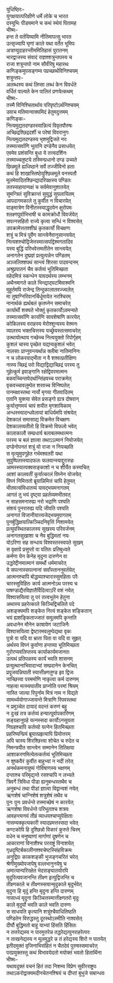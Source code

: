 युधिष्ठिरः-  
युगक्षयात्परिक्षीणे धर्मे लोके च भारत  
दस्युभिः पीड्यमाने च कथं स्थेयं पितामह  
भीष्मः-  
हन्त ते वर्तयिष्यामि नीतिमापत्सु भारत  
उत्सृज्यापि घृणां काले यथा वर्तेत भूमिपः  
अत्राप्युदाहरन्तीममितिहासं पुरातनम्  
भारद्वाजस्य संवादं राज्ञश्शत्रुन्तपस्य च  
राजा शत्रुन्तपो नाम सौवीरेषु महारथः  
कणिङ्कमुपसङ्गम्य पप्रच्छार्थविनिश्चयम्  
शत्रुन्तपः-  
अलब्धस्य कथं लिप्सा लब्धं केन विवर्धते  
वर्धितं पाल्यते केन पालितं प्रणयेत्कथम्  
भीष्मः-  
तस्मै विनिश्चितार्थाय परिपृष्टोऽर्थनिश्चयम्  
उवाच मतिमान्वाक्यमिदं हेतुमदुत्तमम्  
कणिङ्कः-  
नित्यमुद्यतदण्डस्स्यान्नित्यं विवृतपौरुषः  
अच्छिद्रश्छिद्रदर्शी च परेषां विवरानुगः  
नित्यमुद्यतदण्डस्य भृशमुद्विजते नरः  
तस्मात्सर्वाणि भूतानि दण्डेनैव प्रसाधयेत्  
एवमेव प्रशंसन्ति बुधा ये तत्त्वदर्शिनः  
तस्माच्चतुष्टये तस्मिन्प्रधानो दण्ड उच्यते  
छिन्नमूले ह्यधिष्ठाने सर्वे तज्जीविनो हताः  
कथं हि शाखास्तिष्ठेयुश्छिन्नमूले वनस्पतौ  
मूलमेवादितश्छिन्द्यादरिपक्षस्य पण्डितः  
ततस्सहायान्पक्षं च सर्वमेवानुशातयेत्  
सुमन्त्रितं सुविक्रान्तं सुयुद्धं सुपलायितम्  
आपदागमकाले तु कुर्वीत न विचारयेत्  
वाङ्मात्रेण विनीतस्स्याद्धृदयेन क्षुरोपमः  
श्लक्ष्णपूर्वाभिभाषी च कामक्रोधौ विवर्जयेत्  
सपत्नसहितो राज्ये कृत्वा सन्धिं न विश्वसेत्  
उपक्रामेत्ततश्शीघ्रं कृतकार्यो विचक्षणः  
शत्रुं च मित्रं पूर्वेण सान्त्वेनैवानुसान्त्वयेत्  
नित्यशश्चोद्विजेत्तस्मात्सर्पाद्वेश्मगतादिव  
यस्य बुद्धिं परिभवेत्तमतीतेन सान्त्वयेत्  
अनागतेन दुष्प्रज्ञं प्रत्युत्पन्नेन पण्डितम्  
अञ्जलिश्शपथं सान्त्वं शिरसा पादवन्दनम्  
अश्रुप्रपातनं चैव कर्तव्यं भूतिमिच्छता  
वहेदमित्रं स्कन्धेन यावदर्थस्य लम्भनम्  
अथैनमागते काले भिन्द्याद्घटमिवाश्मनि  
मुहूर्तमपि राजेन्द्र तिन्दुकालातवज्ज्वलेत्  
मा तुषाग्निरिवानर्चिर्धूमायेत नरश्चिरम्  
नानार्थकं ह्यर्थबलं कृतघ्नेन समाचरेत्  
कार्यार्थी शक्यते भोक्तुं कृतकार्योऽवमन्यते  
तस्मात्सर्वाणि कार्याणि सावशेषाणि कारयेत्  
कोकिलस्य वराहस्य मेरोश्शून्यस्य वेश्मनः  
व्यालस्य भक्तचित्तस्य यच्छ्रेयस्तत्समाचरेत्  
उत्थायोत्थाय गच्छेच्च नित्ययुक्तो रिपोर्गृहम्  
कुशलं चास्य पृच्छेत यद्यप्यकुशलं भवेत्  
नालसाः प्राप्नुवन्त्यर्थान्न क्लीबा नातिमानिनः  
न च लोकरवाद्भीता न वै शश्वत्प्रतीक्षिणः  
नास्य च्छिद्रं परो विद्याद्विद्याच्छिद्रं परस्य तु  
गूहेत्कूर्म इवाङ्गानि रक्षेद्विवरमात्मनः  
बकवच्चिन्तयेदर्थान्सिंहवच्च पराक्रमेत्  
वृकवच्चावलुम्पेत शरवच्च विनिष्पतेत्  
पानमक्षास्तथा नार्यो मृगया गीतवादितम्  
एतानि युक्त्या सेवेत प्रसङ्गो ह्यत्र दोषवान्  
कुर्यात्तृणमयं चापं शयीत मृगशायिकाम्  
अन्धस्स्यादन्धवेलायां बाधिर्यमपि संश्रयेत्  
देशकालं समासाद्य विक्रमेत विचक्षणः  
देशकालव्यतीतो हि विक्रमो विफलो भवेत्  
कालाकालौ सम्प्रधार्य बलाबलमथात्मनः  
परस्य च बलं ज्ञात्वा तथाऽऽत्मानं नियोजयेत्  
दण्डेनोपनतं शत्रुं यो राजा न नियच्छति  
स मृत्युमुपगूहेत गर्भमश्वतरी यथा  
सुपुष्पितस्स्यादफलः फलवान्स्याद्दुरारुहः  
आमस्स्यात्पक्वसङ्काशो न च शीर्येत कस्यचित्  
आशां कालवतीं कुर्यात्कालं विघ्नेन योजयेत्  
विघ्नं निमित्ततो ब्रूयान्निमित्तं चापि हेतुमत्  
भीतवत्संविधातव्यं यावद्भयमनागतम्  
आगतं तु भयं दृष्ट्वा प्रहर्तव्यमभीतवत्  
न साहसमनारुह्य नरो भद्राणि पश्यति  
संशयं पुनरारुह्य यदि जीवति पश्यति  
अनागतं विजानीयात्त्यजेद्भयमुपागतम्  
पुनर्बुद्धिक्षयात्किञ्चिदनिवृत्तिं निशामयेत्  
प्रत्युपस्थितकालस्य सुखस्य परिवर्जनम्  
अनागतसुखाशा च नैव बुद्धिमतां नयः  
योऽरिणा सह सन्धाय विश्वस्तस्स्वपते सुखम्  
स वृक्षाग्रे प्रसुप्तो वा पतितः प्रतिबुध्यते  
कर्मणा येन केनेह मृदुना दारुणेन वा  
उद्धरेद्दीनमात्मानं समर्थो धर्ममाचरेत्  
ये सपत्नास्सपत्नानां सर्वांस्ताननुवर्तयेत्  
आत्मनश्चापि बोद्धव्याश्चारास्सुमहिताः परैः  
चारस्सुविहितः कार्य आत्मनोऽथ परस्य च  
पाषण्डाद्यैरविज्ञातैर्विदित्वाऽरिं वशं नयेत्  
विश्वासयित्वा तु परं तत्त्वभूतेन हेतुना  
अथास्य प्रहरेत्काले किञ्चिद्विचलिते पदे  
अशङ्क्यमपि शङ्केत नित्यं शङ्केत शङ्कितान्  
भयं ह्यशङ्किताज्जातं समूलमपि कृन्तति  
अवधानेन मौनेन काषायेण जटाजिनैः  
विश्वासयित्वा द्वेष्टारमवलुम्पेद्यथा वृकः  
पुत्रो वा यदि वा भ्राता पिता वा यदि वा सुहृत्  
अर्थस्य विघ्नं कुर्वाणा हन्तव्या भूतिमिच्छता  
गुरोरप्यवलिप्तस्य कार्याकार्यमजानतः  
उत्पथं प्रतिपन्नस्य कार्यं भवति शासनम्  
प्रत्युत्थानाभिवादाभ्यां सम्प्रदानेन केनचित्  
प्रपूजयन्निघाती स्यात्तीक्ष्णतुण्ड इव द्विजः  
नाच्छित्त्वा परमर्माणि नाकृत्वा कर्म दारुणम्  
नाहत्वा मत्स्यघातीव प्राप्नोति परमां श्रियम्  
नास्ति जात्या रिपुर्नाम मित्रं नाम न विद्यते  
सामर्थ्ययोगाज्जायन्ते मित्राणि रिपवस्तथा  
न प्रमुञ्चेत दायादं वदन्तं करुणं बहु  
न दुःखं तत्र कर्तव्यं हन्यात्पूर्वापकारिणम्  
सङ्ग्रहानुग्रहे यत्नस्सदा कार्योऽनसूयता  
निग्रहश्चापि कर्तव्यो यत्नेन हितमिच्छता  
प्रहरिष्यन्प्रियं ब्रूयात्प्रहृत्यापि प्रियोत्तरम्  
अपि चास्य शिरश्छित्त्वा शोचेत च रुदेत च  
निमन्त्रयीत सान्त्वेन सम्मानेन तितिक्षया  
आशाकरणमित्येतत्कर्तव्यं भूतिमिच्छता  
न शुष्कवैरं कुर्वीत बाहुभ्यां न नदीं तरेत्  
अनर्थकमनायुष्यं गोविषाणस्य भक्षणम्  
दन्ताश्च परिमृद्यन्ते रसश्चापि न लभ्यते  
त्रिवर्गे त्रिविधा पीडा ह्यनुबन्धस्तथैव च  
अनुबन्धं तथा पीडां ज्ञात्वा विद्वान्वशं नयेत्  
ऋणशेषं चाग्निशेषं शत्रुशेषं तथैव च  
पुनः पुनः प्रवर्धन्ते तस्माच्छेषं न कारयेत्  
ऋणशेषा विवर्धन्ते परिभूताश्च शत्रवः  
आवहन्त्यनयं तीव्रं व्याधयश्चाप्युपेक्षिताः  
नासम्यक्कृत्यकारी स्यादप्रमत्तस्सदा भवेत्  
कण्टकोपि हि दुश्छिन्नो विकारं कुरुते चिरम्  
वधेन च मनुष्याणां मार्गाणां दूषणेन च  
आकाराणां विनाशैश्च परराष्ट्रं विनाशयेत्  
गृध्रदृष्टिर्बकालीनश्श्वचेष्टस्सिंहविक्रमः  
अनुद्विग्रः काकशङ्की भुजङ्गचरितं चरेत्  
श्रेणीमुख्योपजापेषु वल्लभानुनयेषु च  
अमात्यान्परिरक्षेत भेदसङ्घातयोरपि  
मृदुरित्यवजानन्ति तीक्ष्ण इत्युद्विजन्ति च  
तीक्ष्णकाले च  तीक्ष्णस्सयान्मृदुकाले मृदुर्भवेत्  
मृदुना हि मृदुं हन्ति मृदुना हन्ति दारुणम्  
नासाध्यं मृदुना किञ्चित्तस्मात्तीक्ष्णतरो मृदुः  
काले मृदुर्यो भवति काले भवति दारुणः  
स साधयति कृत्यानि शत्रूंश्चैवाधितिष्ठति  
पण्डितेन विरुद्धस्तु दूरस्थोऽस्मीति नाश्वसेत्  
दीर्घौ बुद्धिमतो बाहू याभ्यां हिंसति हिंसितः  
न तत्तरेद्यस्य न पारमुत्तरेन्न तद्धरेद्यत्पुनराहरेत्परः  
न तत्खनेद्यस्य न मूलमुद्धरे न्न तं हरेद्यस्य शिरो न पातयेत्  
इतीदमुक्तं वृजिनाभिसंहितं न चैतदेवं पुरुषस्समाचरेत्  
परप्रयुक्तस्तु कथं विभावयेदतो मयोक्तं भवतो हितार्थिना  
भीष्मः-  
यथावदुक्तं वचनं हितं तदा निशम्य विप्रेण सुवीरराष्ट्रपः  
तथाऽकरोद्वाक्यमदीनचेतनश्श्रियं च दीप्तां बुभुजे सबान्धवः   
